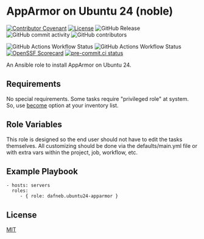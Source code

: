 # AppArmor on Ubuntu 24 (noble)

[![Contributor Covenant](https://img.shields.io/badge/Contributor%20Covenant-2.1-4baaaa.svg)](https://github.com/dafneb/.github/blob/main/.github/CODE_OF_CONDUCT.md)
[![License](https://img.shields.io/badge/License-MIT-4baaaa.svg)](https://github.com/dafneb/.github/blob/main/LICENSE)
![GitHub Release](https://img.shields.io/github/v/release/dafneb/ansible-role-ubuntu24-apparmor)
![GitHub commit activity](https://img.shields.io/github/commit-activity/w/dafneb/ansible-role-ubuntu24-apparmor)
![GitHub contributors](https://img.shields.io/github/contributors/dafneb/ansible-role-ubuntu24-apparmor)

![GitHub Actions Workflow Status](https://img.shields.io/github/actions/workflow/status/dafneb/ansible-role-ubuntu24-apparmor/ansible-lint.yml?label=ansible-lint)
![GitHub Actions Workflow Status](https://img.shields.io/github/actions/workflow/status/dafneb/ansible-role-ubuntu24-apparmor/codeql.yml?label=CodeQL)
[![OpenSSF Scorecard](https://api.scorecard.dev/projects/github.com/dafneb/ansible-role-ubuntu24-apparmor/badge)](https://scorecard.dev/viewer/?uri=github.com/dafneb/ansible-role-ubuntu24-apparmor)
[![pre-commit.ci status](https://results.pre-commit.ci/badge/github/dafneb/ansible-role-ubuntu24-apparmor/main.svg)](https://results.pre-commit.ci/latest/github/dafneb/ansible-role-ubuntu24-apparmor/main)

An Ansible role to install AppArmor on Ubuntu 24.

## Requirements

No special requirements. Some tasks require "privileged role" at system. So, use [become](https://docs.ansible.com/ansible/latest/playbook_guide/playbooks_privilege_escalation.html#using-become) option at your inventory list.

## Role Variables

This role is designed so the end user should not have to edit the tasks themselves. All customizing should be done via the defaults/main.yml file or with extra vars within the project, job, workflow, etc.

## Example Playbook

    - hosts: servers
      roles:
         - { role: dafneb.ubuntu24-apparmor }

## License

[MIT](LICENSE)
